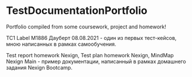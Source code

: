 # TestDocumentationPortfolio
Portfolio compiled from some coursework, project and homework!


TC1 Label M1886 Дауберт 08.08.2021 - один из первых тест-кейсов, мною написанных в рамках самообучения.

Test report homework Nexign, Test plan homework Nexign, MindMap Nexign Main - пример документации, написанный в рамках домашнего задания Nexign Bootcamp.
